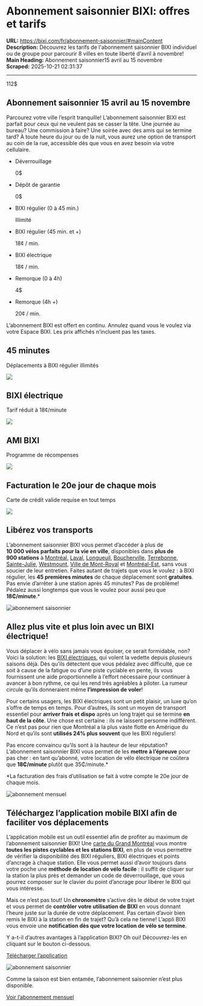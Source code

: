 # Abonnement saisonnier BIXI: offres et tarifs

**URL:** https://bixi.com/fr/abonnement-saisonnier/#mainContent  
**Description:** Découvrez les tarifs de l'abonnement saisonnier BIXI individuel ou de groupe pour parcourir 8 villes en toute liberté d’avril à novembre!  
**Main Heading:** Abonnement saisonnier15 avril au 15 novembre  
**Scraped:** 2025-10-21 02:31:37

---

112$

## Abonnement saisonnier 15 avril au 15 novembre

Parcourez votre ville l’esprit tranquille! L’abonnement saisonnier BIXI est parfait pour ceux qui ne veulent pas se casser la tête. Une journée au bureau? Une commission à faire? Une soirée avec des amis qui se termine tard? À toute heure du jour ou de la nuit, vous aurez une option de transport au coin de la rue, accessible dès que vous en avez besoin via votre cellulaire.

- Déverrouillage

  0$
- Dépôt de garantie

  0$
- BIXI régulier (0 à 45 min.)

  Illimité
- BIXI régulier (45 min. et +)

  18¢ / min.
- BIXI électrique

  18¢ / min.
- Remorque (0 à 4h)

  4$
- Remorque (4h +)

  20¢ / min.

L’abonnement BIXI est offert en continu. Annulez quand vous le voulez via votre Espace BIXI. Les prix affichés n’incluent pas les taxes.

## 45 minutes

Déplacements à BIXI régulier illimités

![](https://s3.ca-central-1.amazonaws.com/cdn.bixi.com/wp-content/uploads/2023/02/45min-2.svg)

## BIXI électrique

Tarif réduit à 18¢/minute

![](https://s3.ca-central-1.amazonaws.com/cdn.bixi.com/wp-content/uploads/2023/02/bike-1.svg)

## AMI BIXI

Programme de récompenses

![](https://s3.ca-central-1.amazonaws.com/cdn.bixi.com/wp-content/uploads/2023/02/cellphone-1.svg)

## Facturation le 20e jour de chaque mois

Carte de crédit valide requise en tout temps

![](https://s3.ca-central-1.amazonaws.com/cdn.bixi.com/wp-content/uploads/2023/02/calendar-1.svg)

## Libérez vos transports

L’abonnement saisonnier BIXI vous permet d’accéder à plus de **10 000 vélos parfaits pour la vie en ville**, disponibles dans **plus de 900 stations** à [Montréal](https://montreal.ca/), [Laval](https://www.laval.ca/Pages/Fr/accueil.aspx), [Longueuil](https://longueuil.quebec/fr/), [Boucherville](https://boucherville.ca/), [Terrebonne](https://ville.terrebonne.qc.ca/une-histoire-de-vie), [Sainte-Julie](https://www.ville.sainte-julie.qc.ca/accueil-portail-web-de-la-ville-de-sainte-julie), [Westmount](https://westmount.org/), [Ville de Mont-Royal](https://www.ville.mont-royal.qc.ca/) et [Montréal-Est](https://ville.montreal-est.qc.ca/), sans vous soucier de leur entretien. Faites autant de trajets que vous le voulez : à BIXI régulier, les **45 premières minutes** de chaque déplacement sont **gratuites**. Pas envie d’arrêter à une station après 45 minutes? Pas de problème! Pédalez aussi longtemps que vous le voulez pour aussi peu que **18₵/minute**.\*

![abonnement saisonnier](https://s3.ca-central-1.amazonaws.com/cdn.bixi.com/wp-content/uploads/2023/02/2-abonnement-saisonnier-770x513.jpg)

## Allez plus vite et plus loin avec un BIXI électrique!

Vous déplacer à vélo sans jamais vous épuiser, ce serait formidable, non? Voici la solution: les [BIXI électriques](https://bixi.com/fr/ebike/), qui volent la vedette depuis plusieurs saisons déjà. Dès qu’ils détectent que vous pédalez avec difficulté, que ce soit à cause de la fatigue ou d’une piste cyclable en pente, ils vous fournissent une aide proportionnelle à l’effort nécessaire pour continuer à avancer à bon rythme, ce qui les rend très agréables à piloter. La rumeur circule qu’ils donneraient même **l’impression de voler**!

Pour certains usagers, les BIXI électriques sont un petit plaisir, un luxe qu’on s’offre de temps en temps. Pour d’autres, ils sont un moyen de transport essentiel pour **arriver frais et dispo** après un long trajet qui se termine **en haut de la côte**. Une chose est certaine : ils ne laissent personne indifférent. Ce n’est pas pour rien que Montréal a la plus vaste flotte en Amérique du Nord et qu’ils sont **utilisés 24% plus souvent** que les BIXI réguliers!

Pas encore convaincu qu’ils sont à la hauteur de leur réputation? L’abonnement saisonnier BIXI vous permet de les **mettre à l’épreuve** pour pas cher : en tant qu’abonné, votre location de vélo électrique ne coûtera que **18₵/minute** plutôt que 35₵/minute.\*

\*La facturation des frais d’utilisation se fait à votre compte le 20e jour de chaque mois.

![abonnement mensuel](https://s3.ca-central-1.amazonaws.com/cdn.bixi.com/wp-content/uploads/2023/02/card-example2.jpg)

## Téléchargez l’application mobile BIXI afin de faciliter vos déplacements

L’application mobile est un outil essentiel afin de profiter au maximum de l’abonnement saisonnier BIXI! Une [carte du Grand Montréal](https://secure.bixi.com/map/) vous montre **toutes les pistes cyclables et les stations BIXI**, en plus de vous permettre de vérifier la disponibilité des BIXI réguliers, BIXI électriques et points d’ancrage à chaque station. Elle vous permet aussi d’avoir toujours dans votre poche une **méthode de location de vélo facile** : il suffit de cliquer sur la station la plus près et demander un code de déverrouillage, que vous pourrez composer sur le clavier du point d’ancrage pour libérer le BIXI qui vous intéresse.

Mais ce n’est pas tout! Un **chronomètre** s’active dès le début de votre trajet et vous permet de **contrôler votre utilisation de BIXI** en vous donnant l’heure juste sur la durée de votre déplacement. Pas certain d’avoir bien remis le BIXI à la station en fin de trajet? Qu’à cela ne tienne! L’appli BIXI vous envoie une **notification dès que votre location de vélo se termine**.

Y a-t-il d’autres avantages à l’application BIXI? Oh oui! Découvrez-les en cliquant sur le bouton ci-dessous.

[Télécharger l’application](http://onelink.to/zvepxt)

![abonnement saisonnier](https://s3.ca-central-1.amazonaws.com/cdn.bixi.com/wp-content/uploads/2023/03/location-velo-montreal-cta-6-6ff541-f54ad-45ed84.jpg)

Comme la saison est bien entamée, l’abonnement saisonnier n’est plus disponible.

[Voir l’abonnement mensuel](https://bixi.com/fr/abonnement-mensuel/)
